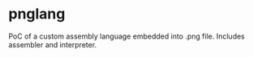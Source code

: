 # pnglang
PoC of a custom assembly language embedded into .png file. Includes assembler and interpreter.
